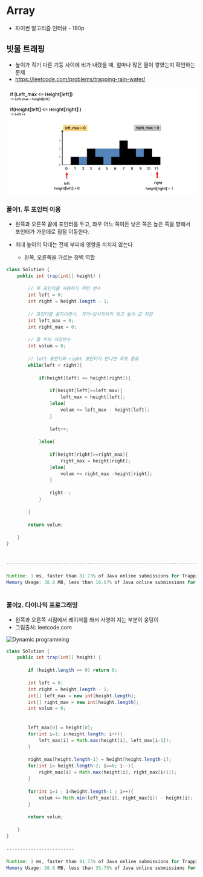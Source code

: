 # Array

- 파이썬 알고리즘 인터뷰 - 180p 

  

## 빗물 트래핑

- 높이가 각기 다른 기둥 사이에 비가 내렸을 때, 얼마나 많은 물이 쌓였는지 확인하는 문제
- https://leetcode.com/problems/trapping-rain-water/

![algorithm](https://github.com/AlgorithmSqaud/Algorithm/blob/main/Array/default/%EB%85%B8%EC%9D%84/img/algorithm.gif?raw=true)

### 풀이1. 투 포인터 이용

- 왼쪽과 오른쪽 끝에 포인터를 두고, 좌우 어느 쪽이든 낮은 쪽은 높은 쪽을 향해서 포인터가 가운데로 점점 이동한다.

- 최대 높이의 막대는 전체 부피에 영향을 끼치지 않는다.

  - 왼쪽, 오른쪽을 가르는 장벽 역할

    

```java
class Solution {
    public int trap(int[] height) {
        
        // 투 포인터를 사용하기 위한 변수
        int left = 0;
        int right = height.length - 1;  
        
        // 포인터를 움직이면서, 과거~당시까지의 최고 높이 값 저장
        int left_max = 0;
        int right_max = 0;
        
        // 물 부피 저장변수
        int volum = 0;
        
        // left 포인터와 right 포인터가 만나면 루프 종료
        while(left < right){
            
            if(height[left] <= height[right]){
                
                if(height[left]>=left_max){
                    left_max = height[left];
                }else{
                    volum += left_max - height[left];
                }
                
                left++;
                
            }else{
                
                if(height[right]>=right_max){
                    right_max = height[right];
                }else{
                    volum += right_max -height[right];
                }
                
                right--;
            }

        }
        
        return volum;
        
    }
} 


----------------------------------------------------------------------------------------------------
    
Runtime: 1 ms, faster than 81.73% of Java online submissions for Trapping Rain Water.
Memory Usage: 38.8 MB, less than 16.67% of Java online submissions for Trapping Rain Water.
    
```



### 풀이2. 다이나믹 프로그래밍

- 왼쪽과 오른쪽 시점에서 레이저를 쏴서 사영이 지는 부분이 웅덩이
- 그림출처: leetcode.com

![Dynamic programming](https://leetcode.com/problems/trapping-rain-water/Figures/42/trapping_rain_water.png)

```java
class Solution {
    public int trap(int[] height) {
        
        if (height.length == 0) return 0;
    
        int left = 0;
        int right = height.length - 1;
        int[] left_max = new int[height.length];
        int[] right_max = new int[height.length];
        int volum = 0;
        
        
        left_max[0] = height[0];
        for(int i=1; i<height.length; i++){
            left_max[i] = Math.max(height[i], left_max[i-1]);
        }
        
        right_max[height.length-1] = height[height.length-1];
        for(int i= height.length-2; i>=0; i--){
            right_max[i] = Math.max(height[i], right_max[i+1]);
        }
        
        for(int i=1 ; i<height.length-1 ; i++){
            volum += Math.min(left_max[i], right_max[i]) - height[i];
        }
        
        return volum;
        
    }
} 

-------------------------
    
Runtime: 1 ms, faster than 81.73% of Java online submissions for Trapping Rain Water.
Memory Usage: 38.6 MB, less than 35.75% of Java online submissions for Trapping Rain Water.
```




